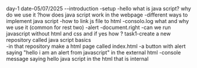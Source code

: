 day-1 date-05/07/2025
--introduction
-setup
-hello
what is java script? why do we use it ?how does java script work in the webpage
-different ways to implement java script
-how to link js file to html
-consolo.log what and why we use it (common for rest two)
-alert 
-document.right
-can we run javascript without html and css and if yes how ? 
task1-create a new repository called java script basics  
-in that repository make a html page called index.html
-a button with alert saying "hello i am an alert from javascript" in the external html 
-console message saying hello java script in the html that is internal 